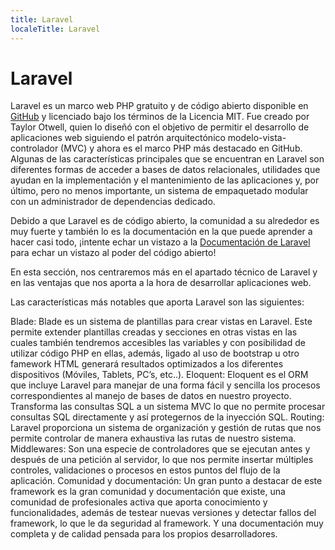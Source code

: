 ```yaml
---
title: Laravel
localeTitle: Laravel
---
```

# Laravel

Laravel es un marco web PHP gratuito y de código abierto disponible en [GitHub](https://github.com/laravel/laravel) y licenciado bajo los términos de la Licencia MIT. Fue creado por Taylor Otwell, quien lo diseñó con el objetivo de permitir el desarrollo de aplicaciones web siguiendo el patrón arquitectónico modelo-vista-controlador (MVC) y ahora es el marco PHP más destacado en GitHub. Algunas de las características principales que se encuentran en Laravel son diferentes formas de acceder a bases de datos relacionales, utilidades que ayudan en la implementación y el mantenimiento de las aplicaciones y, por último, pero no menos importante, un sistema de empaquetado modular con un administrador de dependencias dedicado.

Debido a que Laravel es de código abierto, la comunidad a su alrededor es muy fuerte y también lo es la documentación en la que puede aprender a hacer casi todo, ¡intente echar un vistazo a la [Documentación de Laravel](https://laravel.com/docs/5.7/) para echar un vistazo al poder del código abierto!

En esta sección, nos centraremos más en el apartado técnico de Laravel y en las ventajas que nos aporta a la hora de desarrollar aplicaciones web.

Las características más notables que aporta Laravel son las siguientes:

Blade:  Blade es un sistema de plantillas para crear vistas en Laravel. Este permite extender plantillas creadas y secciones en otras vistas en las cuales también tendremos accesibles las variables y con posibilidad de utilizar código PHP en ellas, además,  ligado al uso de bootstrap u otro famework HTML generará resultados optimizados a los diferentes dispositivos (Móviles, Tablets, PC’s, etc..).
Eloquent: Eloquent es el ORM que incluye Laravel para manejar de una forma fácil y sencilla los procesos correspondientes al manejo de bases de datos en nuestro proyecto. Transforma las consultas SQL a un sistema MVC lo que no permite procesar consultas SQL directamente y así protegernos de la inyección SQL.
Routing: Laravel proporciona un sistema de organización y gestión de rutas que nos permite controlar de manera exhaustiva las rutas de nuestro sistema.
Middlewares:  Son una especie de controladores que se ejecutan antes y después de una petición al servidor, lo que nos permite insertar múltiples controles, validaciones o procesos en estos puntos del flujo de la aplicación.
Comunidad y documentación:  Un gran punto a destacar de este framework es la gran comunidad y documentación que existe, una comunidad de profesionales activa que aporta conocimiento y funcionalidades, además de testear nuevas versiones y detectar fallos del framework, lo que le da seguridad al framework. Y una documentación muy completa y de calidad pensada para los propios desarrolladores.
